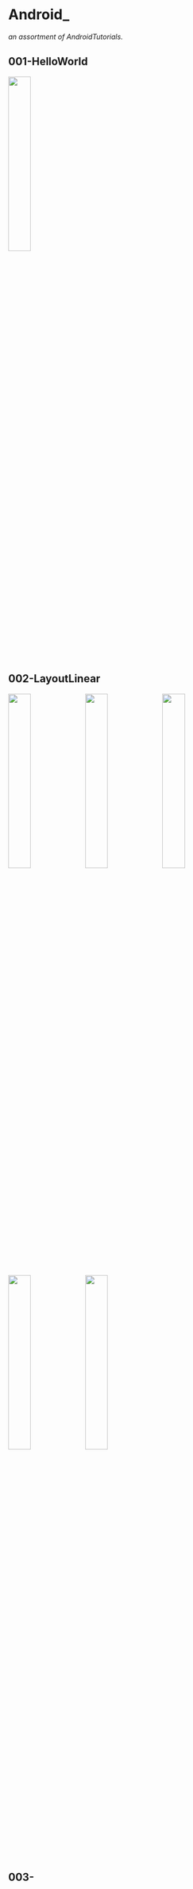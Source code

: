 # Android_
*an assortment of AndroidTutorials.*

## 001-HelloWorld

<img src="https://github.com/fasminelee/Android_/blob/master/images/001-HelloWorld.png" width="30%" />

## 002-LayoutLinear

<div>
	<img src="https://github.com/fasminelee/Android_/blob/master/images/002-Layout1.png" width="30%" />
	<img src="https://github.com/fasminelee/Android_/blob/master/images/002-Layout2.png" width="30%" />
	<img src="https://github.com/fasminelee/Android_/blob/master/images/002-Layout3-1.png" width="30%" /> 
	<img src="https://github.com/fasminelee/Android_/blob/master/images/002-Layout4.png" width="30%" />
	<img src="https://github.com/fasminelee/Android_/blob/master/images/002-Layout3-2.png" width="30%" />
</div>



## 003-


